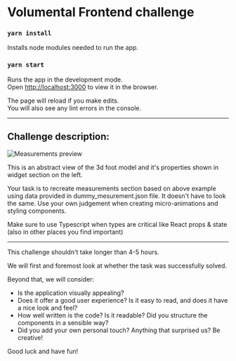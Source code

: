 # Volumental Frontend challenge

### `yarn install`

Installs node modules needed to run the app.

### `yarn start`

Runs the app in the development mode.\
Open [http://localhost:3000](http://localhost:3000) to view it in the browser.

The page will reload if you make edits.\
You will also see any lint errors in the console.

___

## Challenge description:


![Measurements preview](./measurements_preview.gif)


This is an abstract view of the 3d foot model and it's properties shown in widget section on the left.

Your task is to recreate measurements section based on above example using data provided in dummy_mesurement.json file.
It doesn't have to look the same. Use your own judgement when creating micro-animations and styling components.

Make sure to use Typescript when types are critical like React props & state (also in other places you find important)

___

This challenge shouldn't take longer than 4-5 hours.

We will first and foremost look at whether the task was successfully solved.

Beyond that, we will consider:
* Is the application visually appealing?
* Does it offer a good user experience? Is it easy to read, and does it have a nice look and feel?
* How well written is the code? Is it readable? Did you structure the components in a sensible way?
* Did you add your own personal touch? Anything that surprised us? Be creative!


Good luck and have fun!
